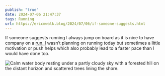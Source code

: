 ```yaml
---
publish: "true"
date: 2024-07-06 21:47:37
tags: Running
url: https://ericmwalk.blog/2024/07/06/if-someone-suggests.html
---
```


If someone suggests running I always jump on board as it is nice to have company on a [run. I](https://strava.app.link/qEdo9xa80Kb) wasn’t planning on running today but sometimes a little motivation or push helps which also probably lead to a faster pace than I would have done too.

![Calm water body resting under a partly cloudy sky with a forested hill on the distant horizon and scattered trees lining the shore.](https://ericmwalk.blog/uploads/2024/img-4034.jpeg)